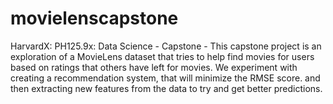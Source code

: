 # movielenscapstone
HarvardX: PH125.9x: Data Science - Capstone - 
This capstone project is an exploration of a MovieLens dataset that tries to help find movies for users based on ratings that others have left for movies. We experiment with creating a recommendation system, that will minimize the RMSE score. and then extracting new features from the data to try and get better predictions.
